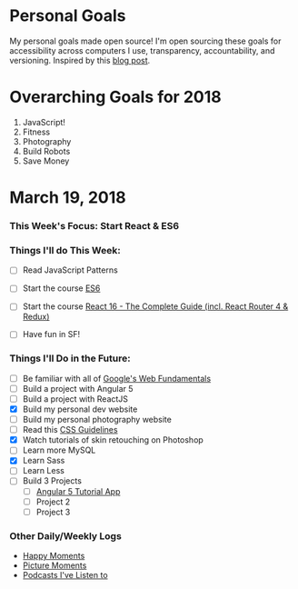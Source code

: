 Personal Goals
==============
My personal goals made open source! I'm open sourcing these goals for accessibility across computers I use, transparency, accountability, and versioning. Inspired by this [blog post](https://una.im/personal-goals-guide/#💁).

# Overarching Goals for 2018
1. JavaScript!
2. Fitness
3. Photography
4. Build Robots
5. Save Money

# March 19, 2018

### This Week's Focus: Start React & ES6

### Things I'll do This Week:
- [ ] Read JavaScript Patterns
- [ ] Start the course [ES6](https://www.udemy.com/javascript-es6-tutorial/learn/v4/overview)
- [ ] Start the course [React 16 - The Complete Guide (incl. React Router 4 & Redux)](https://www.udemy.com/react-the-complete-guide-incl-redux/learn/v4/overview)
- [ ] Have fun in SF!


### Things I'll Do in the Future:
- [ ] Be familiar with all of [Google's Web Fundamentals](https://developers.google.com/web/fundamentals/)
- [ ] Build a project with Angular 5
- [ ] Build a project with ReactJS
- [x] Build my personal dev website
- [ ] Build my personal photography website
- [ ] Read this [CSS Guidelines](http://cssguidelin.es/)
- [x] Watch tutorials of skin retouching on Photoshop
- [ ] Learn more MySQL
- [x] Learn Sass
- [ ] Learn Less
- [ ] Build 3 Projects
    - [ ] [Angular 5 Tutorial App](https://github.com/nanakogawa/angular-recipe-app)
    - [ ] Project 2
    - [ ] Project 3

### Other Daily/Weekly Logs
- [Happy Moments](https://github.com/nanakogawa/personal-goals/blob/master/happy-moments)
- [Picture Moments](https://github.com/nanakogawa/personal-goals/blob/master/picture-moments)
- [Podcasts I've Listen to](https://github.com/nanakogawa/personal-goals/blob/master/resources/podcasts.md)